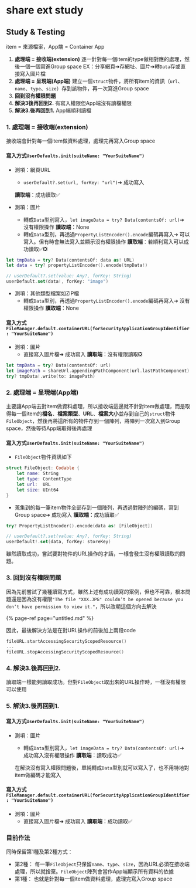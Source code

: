 # share ext study

## Study & Testing

item = 來源檔案，App端 = Container App 

1. **處理端 = 接收端\(extension\)**  逐一針對每一個item的type做相對應的處理，然後一個一個寫進Group space  EX：分享網頁➔存網址、圖片➔轉`Data`存或直接寫入圖片檔
2. **處理端 = 呈現端\(App端\)**  建立一個`struct`物件，將所有item的資訊（`url`、`name`、`type`、`size`）存到該物件，再一次寫進Group space
3. **回到沒有權限問題**
4. **解決3後再回到2.** 有寫入權限但App端沒有讀檔權限
5. **解決3.後再回到1.** App端順利讀檔

### 

### **1. 處理端 = 接收端\(extension\)**

接收端會針對每一個item做資料處理，處理完再寫入Group space



#### 寫入方式`UserDefaults.init(suiteName: "YourSuiteName")` 

* 測項：網頁URL 

  *  `userDefault?.set(url, forKey: "url")`➔ 成功寫入

  **讀取端**：成功讀取✅

* 測項：圖片
  * 轉成`Data`型別寫入，`let imageData = try? Data(contentsOf: url)`➔ 沒有權限操作 **讀取端**：None
  * 轉成`Data`型別，再透過`PropertyListEncoder().encode`編碼再寫入➔ 可以寫入。但有時會無法寫入並顯示沒有權限操作 **讀取端**：若順利寫入可以成功讀取✅❎

```swift
let tmpData = try? Data(contentsOf: data as! URL)
let data = try? propertyListEncoder().encode(tmpData!)

// userDefault?.set(value: Any?, forKey: String)
userDefault.set(data!, forKey: "image")
```

* 測項：其他類型檔案如ZIP檔
  * 轉成`Data`型別，再透過`PropertyListEncoder().encode`編碼再寫入➔ 沒有權限操作 **讀取端**：None



#### 寫入方式`FileManager.default.containerURL(forSecurityApplicationGroupIdentifier: "YourSuiteName")`

* 測項：圖片
  * 直接寫入圖片檔➔ 成功寫入 **讀取端**：沒有權限讀取❎

```swift
let tmpData = try? Data(contentsOf: url)
let imagePath = shareUrl.appendingPathComponent(url.lastPathComponent)
try? tmpData!.write(to: imagePath)
```

### 2. **處理端 = 呈現端\(App端\)**

主要讓App端去對item做資料處理，所以接收端這邊就不針對item做處理，而是取得每一個item的**檔名**、**檔案類型**、**URL**、**檔案大小**並存到自己的`struct`物件`FileObject`，然後再將這所有的物件存到一個陣列，將陣列一次寫入到Group space，然後等待App端取得後再處理



#### 寫入方式`UserDefaults.init(suiteName: "YourSuiteName")` 

* `FileObject`物件資訊如下

```swift
struct FileObject: Codable {
    let name: String
    let type: ContentType
    let url:  URL
    let size: UInt64
}
```

* 蒐集到的每一筆item物件全部存到一個陣列，再透過對陣列的編碼，寫到Group space➔ 成功寫入 **讀取端**：成功讀取✅

```swift
try? PropertyListEncoder().encode(data as! [FileObject])

// userDefault?.set(value: Any?, forKey: String)
userDefault!.set(data, forKey: storeKey)
```

雖然讀取成功，嘗試要對物件的URL操作的才話，一樣會發生沒有權限讀取的問題。



### 3. 回到沒有權限問題

因為先前嘗試了幾種讀寫方式，雖然上述有成功讀寫的案例，但也不可靠，根本問題還是因為沒有權限`"The file "XXX.JPG" couldn’t be opened because you don’t have permission to view it."`，所以改朝這個方向去解決

{% page-ref page="untitled.md" %}

因此，最後解決方法是在對URL操作的前後加上兩段code

```swift
fileURL.startAccessingSecurityScopedResource()
...
fileURL.stopAccessingSecurityScopedResource()
```



### 4. 解決3.後再回到2.

讀取端一樣能夠讀取成功。但對`FileObject`取出來的URL操作時，一樣沒有權限可以使用



### 5. **解決3.後再回到1.**

#### 寫入方式`UserDefaults.init(suiteName: "YourSuiteName")` 

* 測項：圖片

  * 轉成`Data`型別寫入，`let imageData = try? Data(contentsOf: url)`➔ 成功寫入沒有權限操作 **讀取端**：讀取成功✅

  在解決沒有寫入權限問題後，單純轉成`Data`型別就可以寫入了，也不用特地對item做編碼才能寫入



#### 寫入方式`FileManager.default.containerURL(forSecurityApplicationGroupIdentifier: "YourSuiteName")`

* 測項：圖片
  * 直接寫入圖片檔➔ 成功寫入 **讀取端**：成功讀取✅













### 目前作法

同時保留第1種及第2種方式：

* 第2種： 每一筆`FileObject`只保留`name`、`type`、`size`，因為URL必須在接收端處理，所以就捨棄。`FileObject`陣列會當作App端顯示所有資料的依據
* 第1種： 也就是針對每一個item做資料處理，處理完寫入Group space



